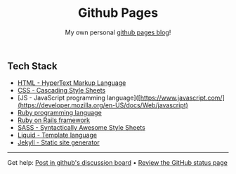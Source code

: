 <header>

<!--
  <<< Author notes: Course header >>>
  Include a 1280×640 image, course title in sentence case, and a concise description in emphasis.
  In your repository settings: enable template repository, add your 1280×640 social image, auto delete head branches.
  Add your open source license, GitHub uses MIT license.
-->

# Github Pages

My own personal [github pages blog](https://acfpeacekeeper.github.io/github-pages/)!

</header>

<!--
  <<< Author notes: Finish >>>
  Review what we learned, ask for feedback, provide next steps.
-->

## Tech Stack
- [HTML - HyperText Markup Language](https://html.com/)
- [CSS - Cascading Style Sheets](https://www.w3.org/Style/CSS/Overview.en.html)
- [JS - JavaScript programming language]([https://www.javascript.com/](https://developer.mozilla.org/en-US/docs/Web/javascript)
- [Ruby programming language](https://www.ruby-lang.org/en/)
- [Ruby on Rails framework](https://rubyonrails.org/)
- [SASS - Syntactically Awesome Style Sheets](https://sass-lang.com/)
- [Liquid - Template language](https://shopify.github.io/liquid/)
- [Jekyll - Static site generator](https://jekyllrb.com/)

<footer>

<!--
  <<< Author notes: Footer >>>
  Add a link to get support, GitHub status page, code of conduct, license link.
-->

---

Get help: [Post in github's discussion board](https://github.com/orgs/skills/discussions/categories/github-pages) &bull; [Review the GitHub status page](https://www.githubstatus.com/)
</footer>
